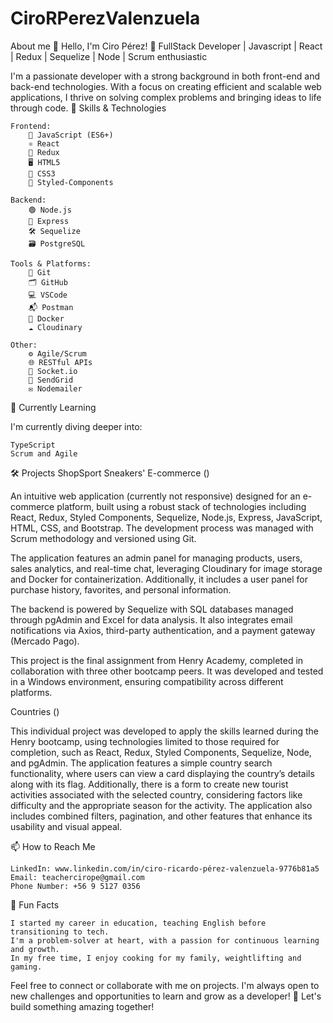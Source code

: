 # CiroRPerezValenzuela
About me
👋 Hello, I'm Ciro Pérez!
🚀 FullStack Developer | Javascript | React | Redux | Sequelize | Node | Scrum enthusiastic

I'm a passionate developer with a strong background in both front-end and back-end technologies. With a focus on creating efficient and scalable web applications, I thrive on solving complex problems and bringing ideas to life through code.
🌟 Skills & Technologies

    Frontend:
        🌟 JavaScript (ES6+)
        ⚛️ React
        🔄 Redux
        🖥️ HTML5
        🎨 CSS3
        💅 Styled-Components

    Backend:
        🟢 Node.js
        🚀 Express
        🛠️ Sequelize
        🗃️ PostgreSQL

    Tools & Platforms:
        🧩 Git
        🗂️ GitHub
        💻 VSCode
        📬 Postman
        🐋 Docker
        ☁️ Cloudinary

    Other:
        ⚙️ Agile/Scrum
        🌐 RESTful APIs
        🔗 Socket.io
        📧 SendGrid
        ✉️ Nodemailer

🌱 Currently Learning

I'm currently diving deeper into:

    TypeScript
    Scrum and Agile

🛠️ Projects
ShopSport Sneakers' E-commerce ()

An intuitive web application (currently not responsive) designed for an e-commerce platform, built using a robust stack of technologies including React, Redux, Styled Components, Sequelize, Node.js, Express, JavaScript, HTML, CSS, and Bootstrap. The development process was managed with Scrum methodology and versioned using Git.

The application features an admin panel for managing products, users, sales analytics, and real-time chat, leveraging Cloudinary for image storage and Docker for containerization. Additionally, it includes a user panel for purchase history, favorites, and personal information.

The backend is powered by Sequelize with SQL databases managed through pgAdmin and Excel for data analysis. It also integrates email notifications via Axios, third-party authentication, and a payment gateway (Mercado Pago).

This project is the final assignment from Henry Academy, completed in collaboration with three other bootcamp peers. It was developed and tested in a Windows environment, ensuring compatibility across different platforms.

Countries ()

This individual project was developed to apply the skills learned during the Henry bootcamp, using technologies limited to those required for completion, such as React, Redux, Styled Components, Sequelize, Node, and pgAdmin. The application features a simple country search functionality, where users can view a card displaying the country’s details along with its flag. Additionally, there is a form to create new tourist activities associated with the selected country, considering factors like difficulty and the appropriate season for the activity. The application also includes combined filters, pagination, and other features that enhance its usability and visual appeal.


📫 How to Reach Me

    LinkedIn: www.linkedin.com/in/ciro-ricardo-pérez-valenzuela-9776b81a5
    Email: teachercirope@gmail.com
    Phone Number: +56 9 5127 0356

🎯 Fun Facts

    I started my career in education, teaching English before transitioning to tech.
    I'm a problem-solver at heart, with a passion for continuous learning and growth.
    In my free time, I enjoy cooking for my family, weightlifting and gaming.

Feel free to connect or collaborate with me on projects. I'm always open to new challenges and opportunities to learn and grow as a developer!
🚀 Let's build something amazing together!
